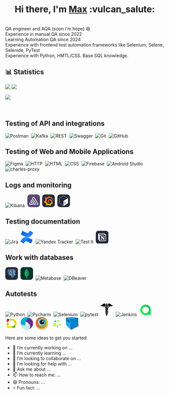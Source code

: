 <h1 align="center">Hi there, I'm <a href="https://t.me/maxnvo89" target="_blank">Max</a> :vulcan_salute: </h1>
<br>QA engineer and AQA (soon i'm hope) 😄
<br>Experience in manual QA since 2022
<br>Learning Automation QA since 2024
<br>Experience with frontend test automation frameworks like Selenium, Selene, Selenide, PyTest
<br>Experience with Python, HMTL/CSS. Base SQL knowledge.

## 📊 Statistics

![](https://github-readme-stats.vercel.app/api?hide_rank=true&hide=issues,contribs&show_icons=true&locale=en&langs_count=8&card_width=320&username=MaxRazzhivin)
![](https://github-readme-stats.vercel.app/api/top-langs/?layout=donut&langs_count=6&hide_progress=true&username=MaxRazzhivin)

<!-- Выбор темы ↑↑: https://github.com/anuraghazra/github-readme-stats/blob/master/themes/README.md --> 
<!-- Настройка отображения ↑↑: https://github.com/anuraghazra/github-readme-stats/ --> 

![](https://github-readme-activity-graph.vercel.app/graph?&theme=minimal&username=MaxRazzhivin)

<!-- Выбор темы ↑↑: https://github.com/Ashutosh00710/github-readme-activity-graph/blob/main/THEMES.md --> 

<br>

## Testing of API and integrations
<div>
  <img src="https://user-images.githubusercontent.com/25181517/192109061-e138ca71-337c-4019-8d42-4792fdaa7128.png" title="Postman" alt="Postman" width="40" height="40"/>&nbsp
  <img src="https://user-images.githubusercontent.com/25181517/192107004-2d2fff80-d207-4916-8a3e-130fee5ee495.png" title="Kafka" alt="Kafka" width="40" height="40"/>&nbsp
  <img src="https://user-images.githubusercontent.com/25181517/192107858-fe19f043-c502-4009-8c47-476fc89718ad.png" title="REST" alt="REST" width="40" height="40"/>&nbsp
  <img src="https://user-images.githubusercontent.com/25181517/186711335-a3729606-5a78-4496-9a36-06efcc74f800.png" title="Swagger" alt="Swagger" width="40" height="40"/>&nbsp
  <img src="https://raw.githubusercontent.com/marwin1991/profile-technology-icons/refs/heads/main/icons/git.png" title="Git" alt="Git" width="40" height="40"/>&nbsp
  <img src="https://raw.githubusercontent.com/marwin1991/profile-technology-icons/refs/heads/main/icons/github.png" title="GitHub" alt="GitHub" width="40" height="40"/>&nbsp
  
</div>

## Testing of Web and Mobile Applications
<div>
  <img src="https://user-images.githubusercontent.com/25181517/189715289-df3ee512-6eca-463f-a0f4-c10d94a06b2f.png" title="Figma" alt="Figma" width="40" height="40"/>&nbsp
  <img src="https://user-images.githubusercontent.com/25181517/192107854-765620d7-f909-4953-a6da-36e1ef69eea6.png" title="HTTP" alt="HTTP" width="40" height="40"/>&nbsp
  <img src="https://user-images.githubusercontent.com/25181517/192158954-f88b5814-d510-4564-b285-dff7d6400dad.png" title="HTML" alt="HTML" width="40" height="40"/>&nbsp
  <img src="https://user-images.githubusercontent.com/25181517/183898674-75a4a1b1-f960-4ea9-abcb-637170a00a75.png" title="CSS" alt="CSS" width="40" height="40"/>&nbsp
  <img src="https://user-images.githubusercontent.com/25181517/189716855-2c69ca7a-5149-4647-936d-780610911353.png" title="Firebase" alt="Firebase" width="40" height="40"/>&nbsp
  <img src="https://user-images.githubusercontent.com/25181517/192108895-20dc3343-43e3-4a54-a90e-13a4abbc57b9.png" title="Android Studio" alt="Android Studio" width="40" height="40"/>&nbsp
  <img src="https://cdn.icon-icons.com/icons2/3053/PNG/512/charles_proxy_macos_bigsur_icon_190302.png" title="charles-proxy" alt="charles-proxy" width="40" height="40"/>&nbsp
</div>

## Logs and monitoring
<div>
  <img src="https://raw.githubusercontent.com/maliceio/kibana/master/docs/kibana-logo.png" title="Kibana" alt="Kibana" width="40" height="40"/>&nbsp
  <img src="https://raw.githubusercontent.com/tandpfun/skill-icons/main/icons/Sentry.svg" title="Sentry" alt="Sentry" width="40" height="40"/>&nbsp
  <img src="https://raw.githubusercontent.com/tandpfun/skill-icons/main/icons/Grafana-Dark.svg" title="Grafana" alt="Grafana" width="40" height="40"/>&nbsp
  <img src="https://raw.githubusercontent.com/tandpfun/skill-icons/main/icons/Bash-Dark.svg" title="Bash" alt="Bash" width="40" height="40"/>&nbsp
</div>

## Testing documentation
  <div>
    <img src="https://raw.githubusercontent.com/marwin1991/profile-technology-icons/refs/heads/main/icons/jira.png" title="Jira" alt="Jira" width="40" height="40"/>&nbsp
    <img src="images/confluence.png" width="40" height="40" alt="confluence" title="confluence"/>&nbsp
    <img src="https://is1-ssl.mzstatic.com/image/thumb/Purple116/v4/4b/7d/d4/4b7dd461-16e6-e245-af56-512fc8aa21e5/AppIcon-0-0-1x_U007emarketing-0-7-0-85-220.png/460x0w.webp" title="Yandex Tracker" alt="Yandex Tracker" width="40" height="40"/>&nbsp
    <img src="https://docs.testit.software/images/testit_logo_icon_blue.png" title="Test It" alt="Test It" width="40" height="40"/>&nbsp
    <img src="https://raw.githubusercontent.com/tandpfun/skill-icons/main/icons/Notion-Dark.svg" title="Notion" alt="Notion" width="40" height="40"/>&nbsp
    
  </div>

## Work with databases 
<div>
  <img src="https://raw.githubusercontent.com/tandpfun/skill-icons/main/icons/PostgreSQL-Dark.svg" title="PostgreSQL" alt="PostgreSQL" width="40" height="40"/>&nbsp
  <img src="https://raw.githubusercontent.com/tandpfun/skill-icons/main/icons/MongoDB.svg" title="Mongo DB" alt="Mongo DB" width="40" height="40"/>&nbsp
  <img src="https://cdn.worldvectorlogo.com/logos/metabase.svg" title="Metabase" alt="Metabase" width="40" height="40"/>&nbsp
  <img src="https://upload.wikimedia.org/wikipedia/commons/thumb/b/b5/DBeaver_logo.svg/512px-DBeaver_logo.svg.png" title="DBeaver" alt="DBeaver" width="40" height="40"/>&nbsp
</div>

## Autotests
<div>
  <img src="https://raw.githubusercontent.com/marwin1991/profile-technology-icons/refs/heads/main/icons/python.png" title="Python" alt="Python" width="40" height="40"/>&nbsp
  <img src="https://raw.githubusercontent.com/marwin1991/profile-technology-icons/refs/heads/main/icons/pycharm.png" title="Pycharm" alt="Pycharm" width="40" height="40"/>&nbsp
  <img src="https://user-images.githubusercontent.com/25181517/184103699-d1b83c07-2d83-4d99-9a1e-83bd89e08117.png" title="Selenium" alt="Selenium" width="40" height="40"/>&nbsp
  <img src="https://user-images.githubusercontent.com/25181517/184117132-9e89a93b-65fb-47c3-91e7-7d0f99e7c066.png" title="pytest" alt="pytest" width="40" height="40"/>&nbsp
  <img src="images/request.png" width="40" height="40"  alt="Request" title="Request"/>&nbsp
  <img src="https://raw.githubusercontent.com/marwin1991/profile-technology-icons/refs/heads/main/icons/jenkins.png" title="Jenkins" alt="Jenkins" width="40" height="40"/>&nbsp
  <img src="images/AllureTestOps.png" width="40" height="40"  alt="AllureTestOps" title='AllureTestOps'"/>&nbsp
  <img src="images/Allure_Report.png" width="40" height="40"  alt="Allure_Report" title="Allure_Report"/>&nbsp
  <img src="images/appium.png" width="40" height="40"  alt="appium" title="appium"/>&nbsp
  <img src="images/browserstack.png" width="40" height="40"  alt="browserstack" title="browserstack"/>&nbsp
  <img src="images/selene.png" width="40" height="40"  alt="selene" title="selene"/>&nbsp
  <img src="images/selenoid.png" width="40" height="40"  alt="selenoid" title="selenoid"/>&nbsp
  
  
</div>


Here are some ideas to get you started:

- 🔭 I’m currently working on ...
- 🌱 I’m currently learning ...
- 👯 I’m looking to collaborate on ...
- 🤔 I’m looking for help with ...
- 💬 Ask me about ...
- 📫 How to reach me: ...
- 😄 Pronouns: ...
- ⚡ Fun fact: ...



